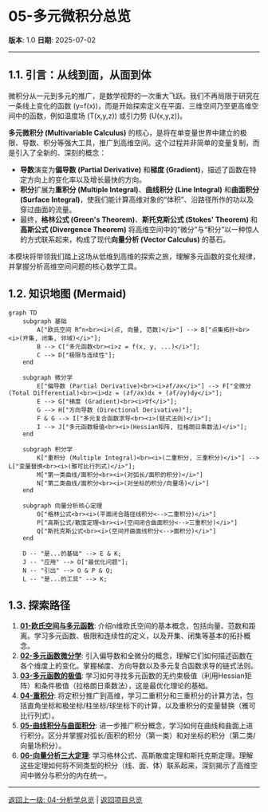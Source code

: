 # 05-多元微积分总览

**版本**: 1.0
**日期**: 2025-07-02

---

## 1.1. 引言：从线到面，从面到体

微积分从一元到多元的推广，是数学视野的一次重大飞跃。我们不再局限于研究在一条线上变化的函数 \(y=f(x)\)，而是开始探索定义在平面、三维空间乃至更高维空间中的函数，例如温度场 \(T(x,y,z)\) 或引力势 \(U(x,y,z)\)。

**多元微积分 (Multivariable Calculus)** 的核心，是将在单变量世界中建立的极限、导数、积分等强大工具，推广到高维空间。这个过程并非简单的变量复制，而是引入了全新的、深刻的概念：
- **导数**演变为**偏导数 (Partial Derivative)** 和**梯度 (Gradient)**，描述了函数在特定方向上的变化率以及增长最快的方向。
- **积分**扩展为**重积分 (Multiple Integral)**、**曲线积分 (Line Integral)** 和**曲面积分 (Surface Integral)**，使我们能计算高维对象的“体积”、沿路径所作的功以及穿过曲面的流量。
- 最终，**格林公式 (Green's Theorem)**、**斯托克斯公式 (Stokes' Theorem)** 和**高斯公式 (Divergence Theorem)** 将高维空间中的“微分”与“积分”以一种惊人的方式联系起来，构成了现代**向量分析 (Vector Calculus)** 的基石。

本模块将带领我们踏上这场从低维到高维的探索之旅，理解多元函数的变化规律，并掌握分析高维空间问题的核心数学工具。

## 1.2. 知识地图 (Mermaid)

```mermaid
graph TD
    subgraph 基础
        A["欧氏空间 R^n<br><i>(点, 向量, 范数)</i>"] --> B["点集拓扑<br><i>(开集, 闭集, 邻域)</i>"];
        B --> C["多元函数<br><i>z = f(x, y, ...)</i>"];
        C --> D["极限与连续性"];
    end

    subgraph 微分学
        E["偏导数 (Partial Derivative)<br><i>∂f/∂x</i>"] --> F["全微分 (Total Differential)<br><i>dz = (∂f/∂x)dx + (∂f/∂y)dy</i>"];
        E --> G["梯度 (Gradient)<br><i>∇f</i>"];
        G --> H["方向导数 (Directional Derivative)"];
        F & G --> I["多元复合函数求导<br><i>(链式法则)</i>"];
        I --> J["多元函数极值<br><i>(Hessian矩阵, 拉格朗日乘数法)</i>"];
    end

    subgraph 积分学
        K["重积分 (Multiple Integral)<br><i>(二重积分, 三重积分)</i>"] --> L["变量替换<br><i>(雅可比行列式)</i>"];
        M["第一类曲线/面积分<br><i>(对弧长/面积的积分)</i>"]
        N["第二类曲线/面积分<br><i>(对坐标的积分/向量场)</i>"]
    end
    
    subgraph 向量分析核心定理
        O["格林公式<br><i>(平面闭合路径线积分<-->二重积分)</i>"]
        P["高斯公式/散度定理<br><i>(空间闭合曲面积分<-->三重积分)</i>"]
        Q["斯托克斯公式<br><i>(空间开曲面线积分<-->面积分)</i>"]
    end

    D -- "是...的基础" --> E & K;
    J -- "应用" --> O["最优化问题"];
    N -- "引出" --> O & P & Q;
    L -- "是...的工具" --> K;

```

## 1.3. 探索路径

1.  **[01-欧氏空间与多元函数](./01-欧氏空间与多元函数.md)**: 介绍n维欧氏空间的基本概念，包括向量、范数和距离。学习多元函数、极限和连续性的定义，以及开集、闭集等基本的拓扑概念。
2.  **[02-多元函数微分学](./02-多元函数微分学.md)**: 引入偏导数和全微分的概念，理解它们如何描述函数在各个维度上的变化。掌握梯度、方向导数以及多元复合函数求导的链式法则。
3.  **[03-多元函数的极值](./03-多元函数的极值.md)**: 学习如何寻找多元函数的无约束极值（利用Hessian矩阵）和条件极值（拉格朗日乘数法），这是最优化理论的基础。
4.  **[04-重积分](./04-重积分.md)**: 将定积分推广到高维，学习二重积分和三重积分的计算方法，包括直角坐标和极坐标/柱坐标/球坐标下的计算，以及重积分的变量替换（雅可比行列式）。
5.  **[05-曲线积分与曲面积分](./05-曲线积分与曲面积分.md)**: 进一步推广积分概念，学习如何在曲线和曲面上进行积分。区分并掌握对弧长/面积的积分（第一类）和对坐标的积分（第二类/向量场积分）。
6.  **[06-向量分析三大定理](./06-向量分析三大定理.md)**: 学习格林公式、高斯散度定理和斯托克斯定理。理解这些定理如何将不同类型的积分（线、面、体）联系起来，深刻揭示了高维空间中微分与积分的内在统一。

---
[返回上一级: 04-分析学总览](../00-分析学总览.md) | [返回项目总览](../../09-项目总览/00-项目总览.md) 
